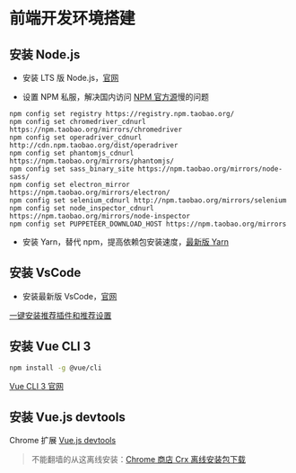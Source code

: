 # 前端开发环境搭建

## 安装 Node.js

- 安装 LTS 版 Node.js，[官网](https://nodejs.org)

* 设置 NPM 私服，解决国内访问 [NPM 官方源](https://www.npmjs.com/package/npm)慢的问题

```shell
npm config set registry https://registry.npm.taobao.org/
npm config set chromedriver_cdnurl https://npm.taobao.org/mirrors/chromedriver
npm config set operadriver_cdnurl http://cdn.npm.taobao.org/dist/operadriver
npm config set phantomjs_cdnurl https://npm.taobao.org/mirrors/phantomjs/
npm config set sass_binary_site https://npm.taobao.org/mirrors/node-sass/
npm config set electron_mirror https://npm.taobao.org/mirrors/electron/
npm config set selenium_cdnurl http://npm.taobao.org/mirrors/selenium
npm config set node_inspector_cdnurl https://npm.taobao.org/mirrors/node-inspector
npm config set PUPPETEER_DOWNLOAD_HOST https://npm.taobao.org/mirrors
```

- 安装 Yarn，替代 npm，提高依赖包安装速度，[最新版 Yarn](https://yarnpkg.com/zh-Hans/)

## 安装 VsCode

- 安装最新版 VsCode，[官网](https://code.visualstudio.com/)

[一键安装推荐插件和推荐设置](./QuickConfigureVsCode.md)

## 安装 Vue CLI 3

```bash
npm install -g @vue/cli
```

[Vue CLI 3 官网](https://cli.vuejs.org/zh/)

## 安装 Vue.js devtools

Chrome 扩展 [Vue.js devtools](https://chrome.google.com/webstore/detail/vuejs-devtools/nhdogjmejiglipccpnnnanhbledajbpd)

> 不能翻墙的从这离线安装：[Chrome 商店 Crx 离线安装包下载](https://cn.bing.com/search?q=Vue.js+devtools&q1=site%3Acrx4chrome.com)

